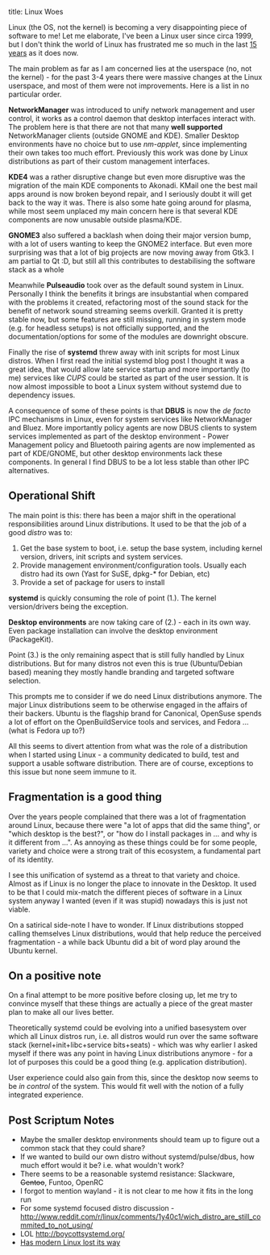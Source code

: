 title: Linux Woes

Linux (the OS, not the kernel) is becoming a very disappointing piece of software to me! Let me elaborate, I've been a Linux user since circa 1999, but I don't think the world of Linux has frustrated me so much in the last [15 years](linux-timeline.png) as it does now.

The main problem as far as I am concerned lies at the userspace (no, not the kernel) - for the past 3-4 years there were massive changes at the Linux userspace, and most of them were not improvements. Here is a list in no particular order.

**NetworkManager** was introduced to unify network management and user control, it works  as a control daemon that desktop interfaces interact with. The problem here is that there are not that many **well supported** NetworkManager clients (outside GNOME and KDE). Smaller Desktop environments have no choice but to use *nm-applet*, since implementing their own takes too much effort. Previously this work was done by Linux distributions as part of their custom management interfaces.

**KDE4** was a rather disruptive change but even more disruptive was the migration of the main KDE components to Akonadi. KMail one the best mail apps around is now broken beyond repair, and I seriously doubt it will get back to the way it was. There is also some hate going around for plasma, while most seem unplaced my main concern here is that several KDE components are now unusable outside plasma/KDE.

**GNOME3** also suffered a backlash when doing their major version bump, with a lot of users wanting to keep the GNOME2 interface. But even more surprising was that a lot of big projects are now moving away from Gtk3. I am partial to Qt :D, but still all this contributes to destabilising the software stack as a whole

Meanwhile **Pulseaudio** took over as the default sound system in Linux. Personally I think the benefits it brings are insubstantial when compared with the problems it created, refactoring most of the sound stack for the benefit of network sound streaming seems overkill. Granted it is pretty stable now, but some features are still missing, running in system mode (e.g. for headless setups) is not officially supported, and the documentation/options for some of the modules are downright obscure. 

Finally the rise of **systemd** threw away with init scripts for most Linux distros. When I first read the initial systemd blog post I thought it was a great idea, that would allow late service startup and more importantly (to me) services like *CUPS* could be started as part of the user session. It is now almost impossible to boot a Linux system without systemd due to dependency issues.

A consequence of some of these points is that **DBUS** is now the *de facto* IPC mechanisms in Linux, even for system services like NetworkManager and Bluez. More importantly policy agents are now DBUS clients to system services implemented as part of the desktop environment - Power Management policy and Bluetooth pairing agents are now implemented as part of KDE/GNOME, but other desktop environments lack these components. In general I find DBUS to be a lot less stable than other IPC alternatives.

## Operational Shift

The main point is this: there has been a major shift in the operational responsibilities around Linux distributions. It used to be that the job of a good *distro* was to:

1. Get the base system to boot, i.e. setup the base system, including kernel version, drivers, init scripts and system services.
2. Provide management environment/configuration tools. Usually each distro had its own (Yast for SuSE, dpkg-* for Debian, etc)
3. Provide a set of package for users to install

**systemd** is quickly consuming the role of point (1.). The kernel version/drivers being the exception.

**Desktop environments** are now taking care of (2.) - each in its own way. Even package installation can involve the desktop environment (PackageKit).

Point (3.) is the only remaining aspect that is still fully handled by Linux distributions. But for many distros not even this is true (Ubuntu/Debian based) meaning they mostly handle branding and targeted software selection.

This prompts me to consider if we do need Linux distributions anymore. The major Linux distributions seem to be otherwise engaged in the affairs of their backers. Ubuntu is the flagship brand for Canonical, OpenSuse spends a lot of effort on the OpenBuildService tools and services, and Fedora ... (what is Fedora up to?)

All this seems to divert attention from what was the role of a distribution when I started using Linux - a community dedicated to build, test and support a usable software distribution. There are of course, exceptions to this issue but none seem immune to it.
 
## Fragmentation is a good thing

Over the years people complained that there was a lot of fragmentation around Linux, because there were "a lot of apps that did the same thing", or "which desktop is the best?", or "how do I install packages in ... and why is it different from ...". As annoying as these things could be for some people, variety and choice were a strong trait of this ecosystem, a fundamental part of its identity.

I see this unification of systemd as a threat to that variety and choice. Almost as if Linux is no longer the place to innovate in the Desktop. It used to be that I could mix-match the different pieces of software in a Linux system anyway I wanted (even if it was stupid) nowadays this is just not viable.

On a satirical side-note I have to wonder. If Linux distributions stopped calling themselves Linux distributions, would that help reduce the perceived fragmentation - a while back Ubuntu did a bit of word play around the Ubuntu kernel.

## On a positive note

On a final attempt to be more positive before closing up, let me try to convince myself that these things are actually a piece of the great master plan to make all our lives better.

Theoretically systemd could be evolving into a unified basesystem over which all Linux distros run, i.e. all distros would run over the same software stack (kernel+init+libc+service bits+seats) - which was why earlier I asked myself if there was any point in having Linux distributions anymore - for a lot of purposes this could be a good thing (e.g. application distribution).

User experience could also gain from this, since the desktop now seems to be *in control* of the system. This would fit well with the notion of a fully integrated experience.

## Post Scriptum Notes

* Maybe the smaller desktop environments should team up to figure out a common stack that they could share?
* If we wanted to build our own distro without systemd/pulse/dbus, how much effort would it be? i.e. what wouldn't work?
* There seems to be a reasonable systemd resistance: Slackware, ~~Gentoo~~, Funtoo, OpenRC
* I forgot to mention wayland - it is not clear to me how it fits in the long run
* For some systemd focused distro discussion - http://www.reddit.com/r/linux/comments/1y40c1/wich_distro_are_still_commited_to_not_using/
* LOL http://boycottsystemd.org/
* [Has modern Linux lost its way](http://changelog.complete.org/archives/9299-has-modern-linux-lost-its-way-some-thoughts-on-jessie)


